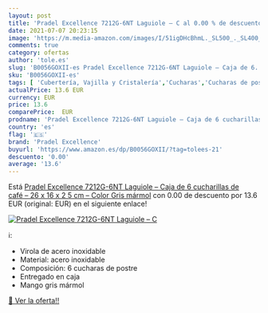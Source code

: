 ```yaml
---
layout: post
title: 'Pradel Excellence 7212G-6NT Laguiole – C al 0.00 % de descuento'
date: 2021-07-07 20:23:15
image: 'https://m.media-amazon.com/images/I/51igDHcBhmL._SL500_._SL400_.jpg'
comments: true
category: ofertas
author: 'tole.es'
slug: 'B0056GOXII-es Pradel Excellence 7212G-6NT Laguiole – Caja de 6...'
sku: 'B0056GOXII-es'
tags: [ 'Cubertería, Vajilla y Cristalería','Cucharas','Cucharas de postre','Hogar y cocina','Piezas de cubertería','café','pradel excellence', ]
actualPrice: 13.6 EUR
currency: EUR
price: 13.6
comparePrice:  EUR
prodname: 'Pradel Excellence 7212G-6NT Laguiole – Caja de 6 cucharillas de café – 26 x 16 x 2 5 cm – Color Gris mármol'
country: 'es'
flag: '🇪🇸'
brand: 'Pradel Excellence'
buyurl: 'https://www.amazon.es/dp/B0056GOXII/?tag=tolees-21'
descuento: '0.00'
average: '13.6'
---
```


Está [Pradel Excellence 7212G-6NT Laguiole – Caja de 6 cucharillas de café – 26 x 16 x 2 5 cm – Color Gris mármol](https://www.amazon.es/dp/B0056GOXII/?tag=tolees-21) con 0.00 de descuento por 13.6 EUR (original:  EUR) en el siguiente enlace!

[![Pradel Excellence 7212G-6NT Laguiole – C](https://m.media-amazon.com/images/I/51igDHcBhmL._SL500_._SL400_.jpg)](https://www.amazon.es/dp/B0056GOXII/?tag=tolees-21)

ℹ️:

- Virola de acero inoxidable
- Material: acero inoxidable
- Composición: 6 cucharas de postre
- Entregado en caja
- Mango gris mármol

[🛒 Ver la oferta!!](https://www.amazon.es/dp/B0056GOXII/?tag=tolees-21)
